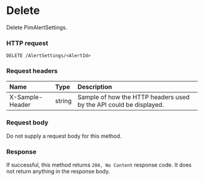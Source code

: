 # Delete

Delete PimAlertSettings.
### HTTP request
```http
DELETE /AlertSettings/<AlertId>

```
### Request headers
| Name       | Type | Description|
|:---------------|:--------|:----------|
| X-Sample-Header  | string  | Sample of how the HTTP headers used by the API could be displayed.|

### Request body
Do not supply a request body for this method.


### Response
If successful, this method returns `204, No Content` response code. It does not return anything in the response body.


<!-- uuid: 138547b5-958a-430e-9890-c4d93997c7db
2015-10-09 18:12:09 UTC -->